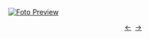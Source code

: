 [![Foto Preview](preview/n298.avif)](https://20essentials.github.io/project-000-298)

<div align="center" style="display: flex; justify-content: center;">
  <a  href="https://github.com/20essentials/project-000-297" target="_blank">&#8592;</a>
  &nbsp;&nbsp;
  <a  href="https://github.com/20essentials/project-000-299" target="_blank">&#8594;</a>
</div>
